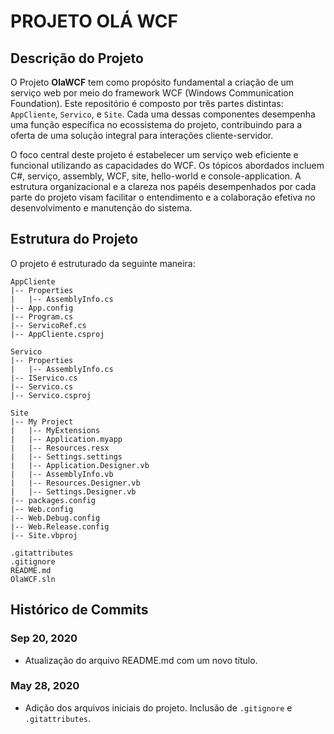 # PROJETO OLÁ WCF

## Descrição do Projeto

O Projeto **OlaWCF** tem como propósito fundamental a criação de um serviço web por meio do framework WCF (Windows Communication Foundation). Este repositório é composto por três partes distintas: `AppCliente`, `Servico`, e `Site`. Cada uma dessas componentes desempenha uma função específica no ecossistema do projeto, contribuindo para a oferta de uma solução integral para interações cliente-servidor.

O foco central deste projeto é estabelecer um serviço web eficiente e funcional utilizando as capacidades do WCF. Os tópicos abordados incluem C#, serviço, assembly, WCF, site, hello-world e console-application. A estrutura organizacional e a clareza nos papéis desempenhados por cada parte do projeto visam facilitar o entendimento e a colaboração efetiva no desenvolvimento e manutenção do sistema.

## Estrutura do Projeto

O projeto é estruturado da seguinte maneira:

```
AppCliente
|-- Properties
|   |-- AssemblyInfo.cs
|-- App.config
|-- Program.cs
|-- ServicoRef.cs
|-- AppCliente.csproj

Servico
|-- Properties
|   |-- AssemblyInfo.cs
|-- IServico.cs
|-- Servico.cs
|-- Servico.csproj

Site
|-- My Project
|   |-- MyExtensions
|   |-- Application.myapp
|   |-- Resources.resx
|   |-- Settings.settings
|   |-- Application.Designer.vb
|   |-- AssemblyInfo.vb
|   |-- Resources.Designer.vb
|   |-- Settings.Designer.vb
|-- packages.config
|-- Web.config
|-- Web.Debug.config
|-- Web.Release.config
|-- Site.vbproj

.gitattributes
.gitignore
README.md
OlaWCF.sln
```

## Histórico de Commits

### Sep 20, 2020
- Atualização do arquivo README.md com um novo título.

### May 28, 2020
- Adição dos arquivos iniciais do projeto. Inclusão de `.gitignore` e `.gitattributes`.

